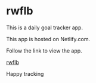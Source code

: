 # rwflb

This is a daily goal tracker app.

This app is hosted on Netlify.com.

Follow the link to view the app.

[rwflb](https://wonderful-lovelace-495196.netlify.app)

Happy tracking
